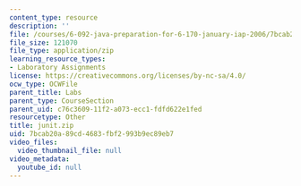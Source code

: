 ```yaml
---
content_type: resource
description: ''
file: /courses/6-092-java-preparation-for-6-170-january-iap-2006/7bcab20a89cd4683fbf2993b9ec89eb7_junit.zip
file_size: 121070
file_type: application/zip
learning_resource_types:
- Laboratory Assignments
license: https://creativecommons.org/licenses/by-nc-sa/4.0/
ocw_type: OCWFile
parent_title: Labs
parent_type: CourseSection
parent_uid: c76c3609-11f2-a073-ecc1-fdfd622e1fed
resourcetype: Other
title: junit.zip
uid: 7bcab20a-89cd-4683-fbf2-993b9ec89eb7
video_files:
  video_thumbnail_file: null
video_metadata:
  youtube_id: null
---
```

